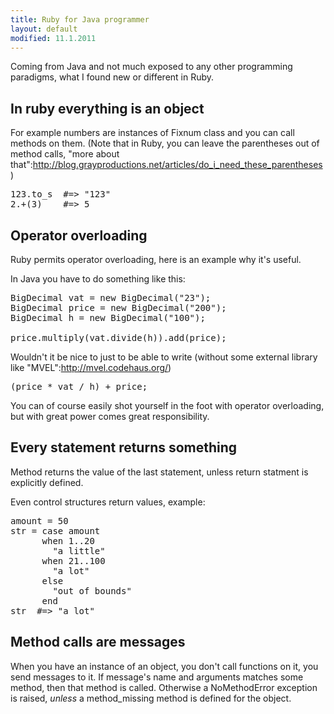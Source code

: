 ```yaml
---
title: Ruby for Java programmer
layout: default
modified: 11.1.2011
---
```



Coming from Java and not much exposed to any other programming paradigms, what I found new or different in Ruby.

## In ruby everything is an object

For example numbers are instances of Fixnum class and you can call methods on them. (Note that in Ruby, you can leave the parentheses out of method calls, "more about that":http://blog.grayproductions.net/articles/do_i_need_these_parentheses)

<pre>
123.to_s  #=> "123"
2.+(3)    #=> 5
</pre>

## Operator overloading

Ruby permits operator overloading, here is an example why it's useful.

In Java you have to do something like this:

<pre>
BigDecimal vat = new BigDecimal("23");
BigDecimal price = new BigDecimal("200");
BigDecimal h = new BigDecimal("100");

price.multiply(vat.divide(h)).add(price);
</pre>

Wouldn't it be nice to just to be able to write (without some external library like "MVEL":http://mvel.codehaus.org/)

<pre>
(price * vat / h) + price;
</pre>

You can of course easily shot yourself in the foot with operator overloading, but with great power comes great responsibility.

## Every statement returns something

Method returns the value of the last statement, unless return statment is explicitly defined.

Even control structures return values, example:

<pre>
amount = 50
str = case amount
      when 1..20
        "a little"
      when 21..100
        "a lot"
      else
        "out of bounds"
      end
str  #=> "a lot"
</pre>

## Method calls are messages

When you have an instance of an object, you don't call functions on it, you send messages to it. If message's name and arguments matches some method, then that method is called. Otherwise a NoMethodError exception is raised, *unless* a method_missing method is defined for the object. 




